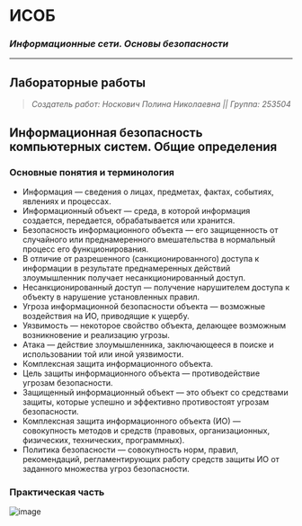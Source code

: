 # ИСОБ
### *Информационные сети. Основы безопасности*
---
## Лабораторные работы
> *Создатель работ: Носкович Полина Николаевна ||*
> *Группа: 253504*
## Информационная безопасность компьютерных систем. Общие определения
### Основные понятия и терминология
* Информация — сведения о лицах, предметах, фактах, событиях, явлениях и процессах.
* Информационный объект — среда, в которой информация создается, передается, обрабатывается или хранится.
* Безопасность информационного объекта — его защищенность от случайного или преднамеренного вмешательства в нормальный процесс его функционирования.
* В отличие от разрешенного (санкционированного) доступа к информации в результате преднамеренных действий злоумышленник получает несанкционированный доступ.
* Несанкционированный доступ — получение нарушителем доступа к объекту в нарушение установленных правил.
* Угроза информационной безопасности объекта — возможные воздействия на ИО, приводящие к ущербу.
* Уязвимость — некоторое свойство объекта, делающее возможным возникновение и реализацию угрозы.
* Атака — действие злоумышленника, заключающееся в поиске и использовании той или иной уязвимости.
* Комплексная защита информационного объекта.
* Цель защиты информационного объекта — противодействие угрозам безопасности.
* Защищенный информационный объект — это объект со средствами защиты, которые успешно и эффективно противостоят угрозам безопасности.
* Комплексная защита информационного объекта (ИО) — совокупность методов и средств (правовых, организационных, физических, технических, программных).
* Политика безопасности — совокупность норм, правил, рекомендаций, регламентирующих работу средств защиты ИО от заданного множества угроз безопасности.
 ### Практическая часть
![image](https://github.com/user-attachments/assets/094a709e-d320-4cc0-9301-3f8648952ba5)

